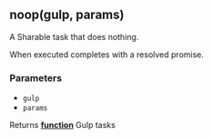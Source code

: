 <!-- Generated by documentation.js. Update this documentation by updating the source code. -->

## noop(gulp, params)

A Sharable task that does nothing.

When executed completes with a resolved promise.

### Parameters

-   `gulp`  
-   `params`  

Returns **[function][1]** Gulp tasks

[1]: https://developer.mozilla.org/docs/Web/JavaScript/Reference/Statements/function
